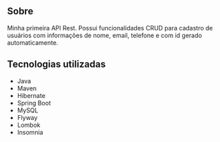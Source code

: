## Sobre

Minha primeira API Rest.
Possui funcionalidades CRUD para cadastro de usuários com informações de nome, email, telefone e com id gerado automaticamente.

## Tecnologias utilizadas

- Java
- Maven
- Hibernate
- Spring Boot
- MySQL
- Flyway
- Lombok
- Insomnia




